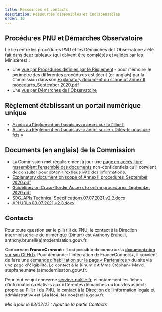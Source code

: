 ```yaml
---
title: Ressources et contacts
description: Ressources disponibles et indispensables
order: 10
---
```



## Procédures PNU et Démarches Observatoire 

Le lien entre les procédures PNU et les Démarches de l'Observatoire a été fait dans deux tableaux (qui doivent être complétés et validés par les Ministères)&nbsp;:

* Une [vue par Procédures définies par le Règlement](https://airtable.com/shrHA6vtsvmvEJygE/tblkvBZs4Hwj5JDhF) - pour mémoire, le périmètre des différentes procédures est décrit (en anglais) par la Commission dans son [Explanatory document on scope of Annex II procedures_September 2020.pdf](https://github.com/DISIC/design.numerique.gouv.fr/files/7849089/Explanatory.document.on.scope.of.Annex.II.procedures_Sept.2020-1.1.pdf)
* Une [vue par Démarches de l'Observatoire](https://airtable.com/shrFh9LF94qois3sm)

## Règlement établissant un portail numérique unique

* [Accès au Règlement en fraçais avec ancre sur le Pilier II](https://eur-lex.europa.eu/legal-content/FR/TXT/HTML/?uri=CELEX:32018R1724&from=EN#d1e1695-1-1)
* [Accès au Règlement en fraçais avec ancre sur le «&nbsp;Dites-le nous une fois&nbsp;»](https://eur-lex.europa.eu/legal-content/FR/TXT/HTML/?uri=CELEX:32018R1724&from=EN#d1e1761-1-1)

## Documents (en anglais) de la Commission

* La Commission met régulièrement à jour une [page en accès libre rassemblant l’ensemble des documents](https://ec.europa.eu/growth/single-digital-gateway-requirements_en) non-confidentiels qu’il convient de consulter pour obtenir l’exhaustivité des informations.
* [Explanatory document on scope of Annex II procedures_September 2020.pdf](https://github.com/DISIC/design.numerique.gouv.fr/files/7849089/Explanatory.document.on.scope.of.Annex.II.procedures_Sept.2020-1.1.pdf)
* [Guidelines on Cross-Border Access to online procedures_September 2020.pdf](https://github.com/DISIC/design.numerique.gouv.fr/files/7849091/Guidelines.on.Cross-Border.Access.to.online.procedures_September.2020.pdf)
* [SDG_APIs Technical Specifications.07.07.2021.v2.2.docx](https://github.com/DISIC/design.numerique.gouv.fr/files/7856412/SDG_APIs.Technical.Specifications.07.07.2021.v2.2.docx)
* [API URLs 08.07.2021.v2.3.docx](https://github.com/DISIC/design.numerique.gouv.fr/files/7856415/API.URLs.08.07.2021.v2.3.docx)

## Contacts

Pour toute question sur le pilier II du PNU, le contact à la Direction interministérielle du numérique (Dinum) est Anthony Brunelli, anthony.brunelli(a)modernisation.gouv.fr.

Concernant **FranceConnect+** Il est possible de consulter la [documentation sur son GitHub](https://github.com/france-connect/Documentation-FranceConnect-Plus). 
Pour demander l’intégration de FranceConnect+, il convient de faire une [demande d’habilitation sur la page «&nbsp;Partenaires&nbsp;»](https://franceconnect.gouv.fr/partenaires) du site via une page d'éligibilité. Le contact à la Dinum est Mme Stéphane Mavel, stephane.mavel(a)modernisation.gouv.fr.

Pour tout ce qui concerne [service-public.fr](https://www.service-public.fr/), et notamment les fiches d'informations relatives aux différentes démarches ou tous les aspects propre au Pilier I du PNU, le contact à la Direction de l'information légale et administrative est Léa Noé, lea.noe(a)dila.gouv.fr. 

_Mis à jour le 03/02/22&nbsp;: Ajout de la partie Contacts_
